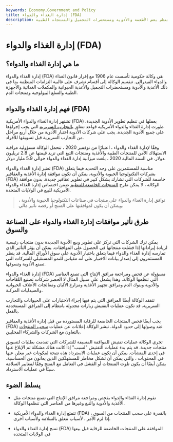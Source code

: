 ```yaml
---
keywords: Economy,Government and Policy
title: إدارة الغذاء والدواء (FDA)
description: إدارة الغذاء والدواء هي وكالة حكومية تنظم بعض الأطعمة والأدوية ومستحضرات التجميل والمنتجات الطبية.
---
```


# إدارة الغذاء والدواء (FDA)
## ما هي إدارة الغذاء والدواء؟

إدارة الغذاء والدواء (FDA) هي وكالة حكومية تأسست عام 1906 مع إقرار قانون الغذاء والدواء الفيدرالي. تنقسم الوكالة إلى أقسام تشرف على غالبية التزامات المنظمة بما في ذلك الأغذية والأدوية ومستحضرات التجميل والأغذية الحيوانية والمكملات الغذائية والأجهزة الطبية والسلع البيولوجية ومنتجات الدم.

## فهم إدارة الغذاء والدواء (FDA)

تشتهر إدارة الغذاء والدواء الأمريكية (FDA) بعملها في تنظيم تطوير الأدوية الجديدة. طورت إدارة الغذاء والدواء الأمريكية قواعد تتعلق [بالتجارب السريرية](/clinical-trials) التي يجب إجراؤها على جميع الأدوية الجديدة. يجب على شركات الأدوية اختبار الأدوية من خلال أربع مراحل من التجارب السريرية قبل تسويقها للأفراد.

وفقًا لإدارة الغذاء والدواء ، اعتبارًا من نوفمبر 2020 ، تتحمل الوكالة مسؤولية مراقبة الاستهلاك الآمن للمنتجات الطبية والأغذية ومنتجات التبغ التي تزيد قيمتها عن 2.8 تريليون دولار. في السنة المالية 2020 ، بلغت ميزانية إدارة الغذاء والدواء حوالي 5.9 مليار دولار.

تعتبر إدارة الغذاء والدواء (FDA) مناسبة للمستثمرين على وجه التحديد فيما يتعلق بشركات التكنولوجيا الحيوية والأدوية. يمكن أن تكون موافقة إدارة الأغذية والعقاقير (FDA) حاسمة للشركات التي تشارك بشكل كبير في تطوير عقاقير جديدة. بدون موافقة الوكالة ، لا يمكن طرح [المنتجات الخاضعة للتنظيم](/regulated-market) ضمن اختصاص إدارة الغذاء والدواء الأمريكية للبيع في الولايات المتحدة.

> توافق إدارة الغذاء والدواء على منتجات في صناعات التكنولوجيا الحيوية والأدوية ، ويمكن أن يكون لموافقتها على المنتج أو رفضه تأثير مالي.

>

## طرق تأثير موافقات إدارة الغذاء والدواء على الصناعة والسوق

يمكن ترك الشركات التي تركز على تطوير وبيع الأدوية الجديدة بدون منتجات رئيسية لزيادة إيراداتها إذا فشلت منتجاتها في الحصول على الموافقات. يمكن أن يؤثر التأثير الذي تمارسه إدارة الغذاء والدواء فيما يتعلق باختبار الأدوية على سوق الأوراق المالية. قد ينظر المستثمرون إلى إصدار بيانات الاختبار على أنه مقياس للنمو المستقبلي للشركات التي تصنع الأدوية وتسوقها.

إدارة الغذاء والدواء (FDA) مسؤولة عن فحص ومراجعة مرافق الإنتاج التي تصنع العناصر التي تنظمها الوكالة. وهذا يشمل على سبيل المثال لا الحصر شركات تصنيع اللقاحات والأدوية وبنوك الدم ومرافق تجهيز الأغذية ومزارع الألبان ومعالجات الأعلاف الحيوانية والصيدليات المركبة.

تتفقد الوكالة أيضًا المرافق التي يتم فيها إجراء الاختبارات على الحيوانات والتجارب السريرية. قد تكون عمليات التفتيش زيارات مجدولة بانتظام إلى المرافق المستخدمة بالفعل.

يجب أيضًا فحص المنتجات الخاضعة للرقابة المستوردة من قبل إدارة الأغذية والعقاقير (FDA) عند وصولها إلى حدود الدولة. تنشر الوكالة إعلانات عن عمليات [سحب المنتجات](/product_recall) بالتعاون مع الشركات والشركاء المحليين.

تجري الوكالة عمليات تفتيش للموافقة المسبقة للشركات التي تقدمت بطلبات لتسويق منتجات جديدة. قد يتم بدء عمليات التفتيش "لسبب" إذا كانت هناك مشكلة تم الإبلاغ عنها في إحدى المنشآت. يمكن أن تكون عمليات الاسترداد هذه نتيجة لمكونات غير معلن عنها في المحتويات ، والتي يمكن أن تشكل مخاطر للمستهلكين الذين يعانون من الحساسية. يمكن أيضًا أن يكون تلوث المنتجات أو الفشل في التعامل مع المنتج وفقًا لمعايير السلامة سببًا في عمليات الاسترداد.

## يسلط الضوء

- تقوم إدارة الغذاء والدواء بفحص ومراجعة مرافق الإنتاج التي تصنع منتجات مثل الأغذية والأدوية والتبغ وغيرها من العناصر التي تنظمها الوكالة.

- تتمتع إدارة الغذاء والدواء الأمريكية (FDA) بالقدرة على سحب المنتجات من السوق ، إذا لزم الأمر ، لأسباب تتعلق بالسلامة ولأسباب أخرى.

- تمنح إدارة الغذاء والدواء (FDA) الموافقة على المنتجات الخاضعة للرقابة قبل بيعها في الولايات المتحدة


